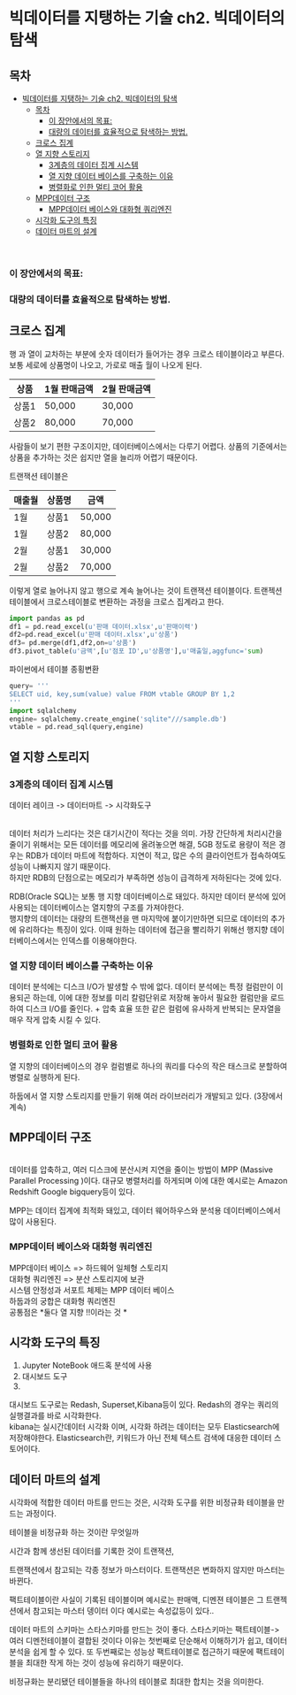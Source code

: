 # 빅데이터를 지탱하는 기술 ch2. 빅데이터의 탐색

## 목차 
- [빅데이터를 지탱하는 기술 ch2. 빅데이터의 탐색](#빅데이터를-지탱하는-기술-ch2-빅데이터의-탐색)
  - [목차](#목차)
    - [이 장안에서의 목표:](#이-장안에서의-목표)
    - [대량의 데이터를 효율적으로 탐색하는 방법.](#대량의-데이터를-효율적으로-탐색하는-방법)
  - [크로스 집계](#크로스-집계)
  - [열 지향 스토리지](#열-지향-스토리지)
    - [3계층의 데이터 집계 시스템](#3계층의-데이터-집계-시스템)
    - [열 지향 데이터 베이스를 구축하는 이유](#열-지향-데이터-베이스를-구축하는-이유)
    - [병렬화로 인한 멀티 코어 활용](#병렬화로-인한-멀티-코어-활용)
  - [MPP데이터 구조](#mpp데이터-구조)
    - [MPP데이터 베이스와 대화형 쿼리엔진](#mpp데이터-베이스와-대화형-쿼리엔진)
  - [시각화 도구의 특징](#시각화-도구의-특징)
  - [데이터 마트의 설계](#데이터-마트의-설계)
<br>

### 이 장안에서의 목표:
### 대량의 데이터를 효율적으로 탐색하는 방법.



## 크로스 집계

행 과 열이 교차하는 부분에 숫자 데이터가 들어가는 경우 크로스 테이블이라고 부른다.
보통 세로에 상품명이 나오고, 가로로 매출 월이 나오게 된다. 

|상품 |1월 판매금액 |2월 판매금액|
|---|---|---|
|상품1| 50,000|30,000|
|상품2 |80,000|70,000|

사람들이 보기 편한 구조이지만, 데이터베이스에서는 다루기 어렵다. 상품의 기준에서는 상품을 추가하는 것은 쉽지만 열을 늘리까 어렵기 때문이다. 

트랜잭션 테이블은 

|매출월 |상품명 |금액|
|---|---|---|
|1월| 상품1 |50,000|
|1월| 상품2| 80,000|
|2월  |상품1|30,000|
|2월  |상품2|70,000|


이렇게 열로 늘어나지 않고 행으로 계속 늘어나는 것이 트랜잭션 테이블이다. 트랜젝션 테이블에서 크로스테이블로 변환하는 과정을 크로스 
집계라고 한다. 

```python
import pandas as pd
df1 = pd.read_excel(u'판매 데이터.xlsx',u'판매이력')
df2=pd.read_excel(u'판매 데이터.xlsx',u'상품')
df3= pd.merge(df1,df2,on=u'상품')
df3.pivot_table(u'금액',[u'점포 ID',u'상품명'],u'매출일,aggfunc='sum)

```

파이썬에서 테이블 종횡변환 

```python
query= '''
SELECT uid, key,sum(value) value FROM vtable GROUP BY 1,2
'''
import sqlalchemy
engine= sqlalchemy.create_engine('sqlite"///sample.db')
vtable = pd.read_sql(query,engine)

```

## 열 지향 스토리지

### 3계층의 데이터 집계 시스템 
 데이터 레이크 -> 데이터마트 -> 시각화도구 

<br>
데이터 처리가 느리다는 것은 대기시간이 적다는 것을 의미. 가장 간단하게 처리시간을 줄이기 위해서는 모든 데이터를 메모리에 올려놓으면 해결, 5GB 정도로 용량이 적은 경우는 RDB가 데이터 마트에 적합하다. 지연이 적고, 많은 수의 클라이언트가 접속하여도 성능이 나빠지지 않기 때문이다.<br> 하지만 RDB의 단점으로는 메모리가 부족하면 성능이 급격하게 저하된다는 것에 있다.  

RDB(Oracle SQL)는 보통 행 지향 데이터베이스로 돼있다. 하지만 데이터 분석에 있어 사용되는 데이터베이스는 열지향의 구조를 가져야한다.<br> 
행지향의 데이터는 대량의 트랜잭션을 맨 마지막에 붙이기만하면 되므로 데이터의 추가에 유리하다는 특징이 있다. 이때 원하는 데이터에 접근을 빨리하기 위해선 행지향 데이터베이스에서는 인덱스를 이용해야한다.
<br>
### 열 지향 데이터 베이스를 구축하는 이유
데이터 분석에는 디스크 I/O가 발생할 수 밖에 없다.
데이터 분석에는 특정 컬럼만이 이용되곤 하는데, 이에 대한 정보를 미리 칼럼단위로 저장해 놓아서 필요한 컬럼만을 로드하여 디스크 I/O를 줄인다.  + 압축 효율 또한 같은 컬럼에 유사하게 반복되는 문자열을 매우 작게 압축 시킬 수 있다. 

### 병렬화로 인한 멀티 코어 활용
열 지향의 데이터베이스의 경우 컬럼별로 하나의 쿼리를 다수의 작은 태스크로 분할하여 병렬로 실행하게 된다. 

하둡에서 열 지향 스토리지를 만들기 위해 여러 라이브러리가 개발되고 있다. (3장에서 계속)

## MPP데이터 구조

<br> 데이터를 압축하고, 여러 디스크에 분산시켜 지연을 줄이는 방법이 MPP (Massive Parallel Processing )이다. 대규모 병렬처리를 하게되며 이에 대한 예시로는 Amazon Redshift Google bigquery등이 있다. 

MPP는 데이터 집계에 최적화 돼있고, 데이터 웨어하우스와 분석용 데이터베이스에서 많이 사용된다.

### MPP데이터 베이스와 대화형 쿼리엔진 

MPP데이터 베이스 => 하드웨어 일체형 스토리지 <br>
대화형 쿼리엔진 => 분산 스토리지에 보관 <br>
시스템 안정성과 서포트 체제는 MPP 데이터 베이스<br>
하둡과의 궁합은 대화형 쿼리엔진<br>
공통점은 *둘다 열 지향 !!이라는 것 *


## 시각화 도구의 특징

1.  Jupyter NoteBook 
애드혹 분석에 사용 
2. 대시보드 도구 
3. 

대시보드 도구로는 Redash, Superset,Kibana등이 있다. 
Redash의 경우는 쿼리의 실행결과를 바로 시각화한다. 
<br>kibana는 실시간데이터 시각화 이며, 시각화 하려는 데이터는 모두
Elasticsearch에 저장해야한다. Elasticsearch란, 키워드가 아닌 전체 텍스트 검색에 대응한 데이터 스토어이다.  


## 데이터 마트의 설계 

시각화에 적합한 데이터 마트를 만드는 것은, 시각화 도구를 위한 비정규화 테이블을 만드는 과정이다.

테이블을 비정규화 하는 것이란 무엇일까 

시간과 함께 생선된 데이터를 기록한 것이 트랜잭션,

트랜잭션에서 참고되는 각종 정보가 마스터이다.  트랜잭션은 변화하지 않지만 마스터는 바뀐다.

팩트테이블이란 사실이 기록된 테이블이며 예시로는 판매액, 디멘젼 테이블은 그 트랜젝션에서 참고되는 마스터 뎅이터 이다 예시로는 속성값등이 있다.. 

데이터 마트의 스키마는 스타스키마를 만드는 것이 좋다. 
스타스키마는 팩트테이블-> 여러 디멘전테이블이 결합된 것이다 
이유는 첫번째로 단순해서 이해하기가 쉽고, 데이터분석을 쉽게 할 수 있다. 또 두번째로는 성능상 팩트테이블로 접근하기 때문에 팩트테이블을 최대한 작게 하는 것이 성능에 유리하기 때문이다. 



비정규화는 분리됐던 테이블들을 하나의 테이블로 최대한 합치는 것을 의미한다. 